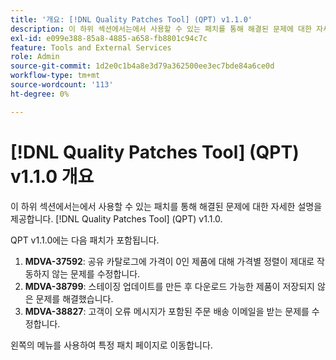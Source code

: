 ```yaml
---
title: '개요: [!DNL Quality Patches Tool] (QPT) v1.1.0'
description: 이 하위 섹션에서는에서 사용할 수 있는 패치를 통해 해결된 문제에 대한 자세한 설명을 제공합니다. [!DNL Quality Patches Tool] (QPT) v1.1.0.
exl-id: e099e388-85a8-4885-a658-fb8801c94c7c
feature: Tools and External Services
role: Admin
source-git-commit: 1d2e0c1b4a8e3d79a362500ee3ec7bde84a6ce0d
workflow-type: tm+mt
source-wordcount: '113'
ht-degree: 0%

---
```


# [!DNL Quality Patches Tool] (QPT) v1.1.0 개요

이 하위 섹션에서는에서 사용할 수 있는 패치를 통해 해결된 문제에 대한 자세한 설명을 제공합니다. [!DNL Quality Patches Tool] (QPT) v1.1.0.

QPT v1.1.0에는 다음 패치가 포함됩니다.

1. **MDVA-37592**: 공유 카탈로그에 가격이 0인 제품에 대해 가격별 정렬이 제대로 작동하지 않는 문제를 수정합니다.
1. **MDVA-38799**: 스테이징 업데이트를 만든 후 다운로드 가능한 제품이 저장되지 않은 문제를 해결했습니다.
1. **MDVA-38827**: 고객이 오류 메시지가 포함된 주문 배송 이메일을 받는 문제를 수정합니다.

왼쪽의 메뉴를 사용하여 특정 패치 페이지로 이동합니다.

